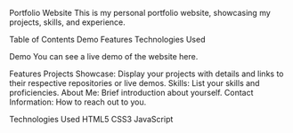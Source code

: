 Portfolio Website
This is my personal portfolio website, showcasing my projects, skills, and experience.

Table of Contents
Demo
Features
Technologies Used

Demo
You can see a live demo of the website here.

Features
Projects Showcase: Display your projects with details and links to their respective repositories or live demos.
Skills: List your skills and proficiencies.
About Me: Brief introduction about yourself.
Contact Information: How to reach out to you.

Technologies Used
HTML5
CSS3
JavaScript

